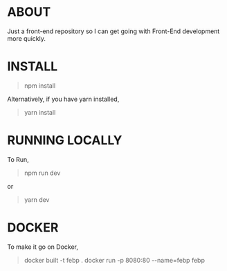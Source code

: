 # ABOUT

Just a front-end repository so I can get going with Front-End development more quickly.

# INSTALL

> npm install

Alternatively, if you have yarn installed,

> yarn install

# RUNNING LOCALLY

To Run,

> npm run dev

or

> yarn dev

# DOCKER

To make it go on Docker,

> docker built -t febp .
> docker run -p 8080:80 --name=febp febp